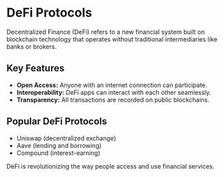 # DeFi Protocols

Decentralized Finance (DeFi) refers to a new financial system built on blockchain technology that operates without traditional intermediaries like banks or brokers.

## Key Features
- **Open Access:** Anyone with an internet connection can participate.
- **Interoperability:** DeFi apps can interact with each other seamlessly.
- **Transparency:** All transactions are recorded on public blockchains.

## Popular DeFi Protocols
- Uniswap (decentralized exchange)
- Aave (lending and borrowing)
- Compound (interest-earning)

DeFi is revolutionizing the way people access and use financial services. 